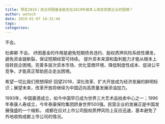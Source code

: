 ```yaml
---
title: 预言2019丨民企纾困基金能否在2019年根本上改变民营企业的困境？
author: wetech
date: 2019-01-07 14:32:44
tags: 
categories: 
---
```

不会。
<!-- more -->
杜卿卿
不会。
纾困基金的作用是避免短期债务违约、股权质押风险系统性爆发，避免资金链断裂，保证短期经营可持续。
提升资本来源和盈利能力才能从根本上扭转民企困境。完善多层次资本市场、优化营商环境、降低制度性成本、促进公平竞争，才能真正帮助民企走出困境。
 
 
希望一切比我们预想得好
回望2018，深化改革、扩大开放成为经济发展的鲜明标识；展望未来，改革开放将继续为中国迈向高质量发展添油加力。
1993年，中国嘉德成立，如今中国早已成为世界三大艺术品拍卖中心之一；1996年泰康人寿成立，今年泰康保险集团跻身世界500强。民营企业的发展正是中国发展强盛的一个缩影。
成都在应对上市公司股权质押风险上反应迅速，基本避免了外地收购成都上市公司的情况。
